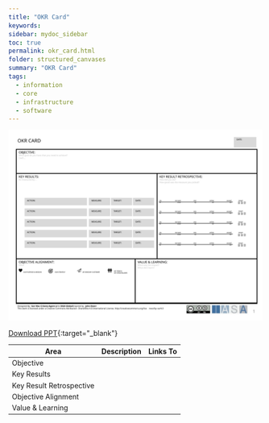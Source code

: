 ```yaml
---
title: "OKR Card"
keywords: 
sidebar: mydoc_sidebar
toc: true
permalink: okr_card.html
folder: structured_canvases
summary: "OKR Card"
tags: 
  - information
  - core
  - infrastructure
  - software
---
```



![image001](media/okr_card001.svg)

[Download PPT](media/ppt/okr_card.ppt){:target="_blank"}

| Area | Description | Links To |
| --- | --- | --- |
| Objective |   |   |
| Key Results |   |   |
| Key Result Retrospective |   |   |
| Objective Alignment |   |   |
| Value & Learning |   |   |
